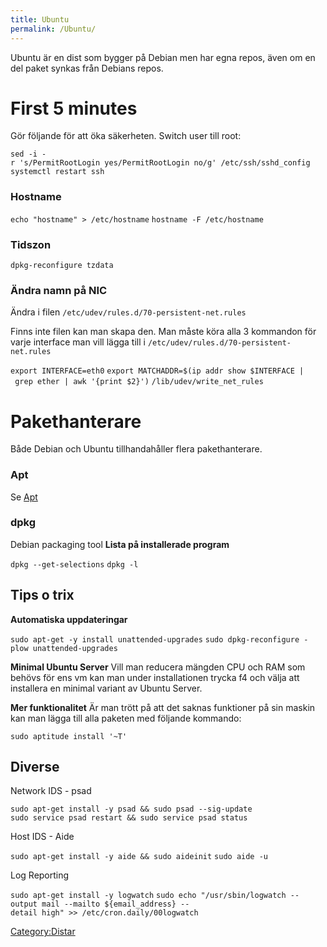 ```yaml
---
title: Ubuntu
permalink: /Ubuntu/
---
```


Ubuntu är en dist som bygger på Debian men har egna repos, även om en
del paket synkas från Debians repos.

First 5 minutes
===============

Gör följande för att öka säkerheten. Switch user till root:

`sed -i -r 's/PermitRootLogin yes/PermitRootLogin no/g' /etc/ssh/sshd_config`
`systemctl restart ssh`

### Hostname

`echo "hostname" > /etc/hostname`
`hostname -F /etc/hostname`

### Tidszon

`dpkg-reconfigure tzdata`

### Ändra namn på NIC

Ändra i filen `/etc/udev/rules.d/70-persistent-net.rules`

Finns inte filen kan man skapa den. Man måste köra alla 3 kommandon för
varje interface man vill lägga till i
`/etc/udev/rules.d/70-persistent-net.rules`

`export INTERFACE=eth0`
`export MATCHADDR=$(ip addr show $INTERFACE | grep ether | awk '{print $2}')`
`/lib/udev/write_net_rules`

Pakethanterare
==============

Både Debian och Ubuntu tillhandahåller flera pakethanterare.

### Apt

Se [Apt](/Apt "wikilink")

### dpkg

Debian packaging tool
**Lista på installerade program**

`dpkg --get-selections`
`dpkg -l`

Tips o trix
-----------

**Automatiska uppdateringar**

`sudo apt-get -y install unattended-upgrades`
`sudo dpkg-reconfigure -plow unattended-upgrades`

**Minimal Ubuntu Server**
Vill man reducera mängden CPU och RAM som behövs för ens vm kan man
under installationen trycka f4 och välja att installera en minimal
variant av Ubuntu Server.

**Mer funktionalitet**
Är man trött på att det saknas funktioner på sin maskin kan man lägga
till alla paketen med följande kommando:

`sudo aptitude install '~T'`

Diverse
-------

Network IDS - psad

`sudo apt-get install -y psad && sudo psad --sig-update`
`sudo service psad restart && sudo service psad status`

Host IDS - Aide

`sudo apt-get install -y aide && sudo aideinit`
`sudo aide -u`

Log Reporting

`sudo apt-get install -y logwatch`
`sudo echo "/usr/sbin/logwatch --output mail --mailto ${email_address} --detail high" >> /etc/cron.daily/00logwatch`

[Category:Distar](/Category:Distar "wikilink")